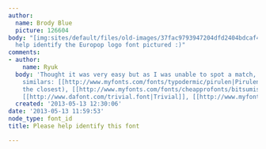 ```yaml
---
author:
  name: Brody Blue
  picture: 126604
body: "[img:sites/default/files/old-images/37fac9793947204dfd2404bdcaf4128c_6210.62924.png]\r\n\r\nPlease
  help identify the Europop logo font pictured :)"
comments:
- author:
    name: Ryuk
  body: 'Thought it was very easy but as I was unable to spot a match, here are some
    similars: [[http://www.myfonts.com/fonts/typodermic/pirulen|Pirulen]] (probably
    the closest), [[http://www.myfonts.com/fonts/cheapprofonts/bitsumishi-pro-v2|Bitsumishi]],
    [[http://www.dafont.com/trivial.font|Trivial]], [[http://www.myfonts.com/fonts/typodermic/korataki|Korataki]]'
  created: '2013-05-13 12:30:06'
date: '2013-05-13 11:59:53'
node_type: font_id
title: Please help identify this font

---
```

